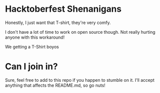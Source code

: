 # Hacktoberfest Shenanigans

Honestly, I just want that T-shirt, they're very comfy.

I don't have a lot of time to work on open source though. Not really hurting anyone with this workaround!

We getting a T-Shirt boyos

# Can I join in?

Sure, feel free to add to this repo if you happen to stumble on it. I'll accept anything that affects the README.md, so go nuts!
